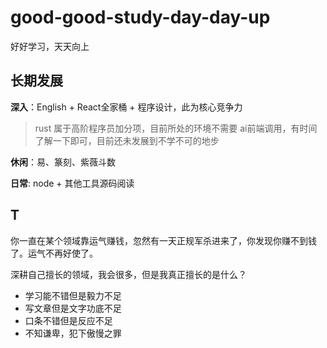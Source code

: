 # good-good-study-day-day-up
好好学习，天天向上

## 长期发展
  
  **深入**：English + React全家桶 + 程序设计，此为核心竞争力
  
  > rust 属于高阶程序员加分项，目前所处的环境不需要
  > ai前端调用，有时间了解一下即可，目前还未发展到不学不可的地步

  **休闲**：易、篆刻、紫薇斗数

  **日常**: node + 其他工具源码阅读


## T

你一直在某个领域靠运气赚钱，忽然有一天正规军杀进来了，你发现你赚不到钱了。运气不再好使了。

深耕自己擅长的领域，我会很多，但是我真正擅长的是什么？

* 学习能不错但是毅力不足
* 写文章但是文字功底不足
* 口条不错但是反应不足
* 不知谦卑，犯下傲慢之罪

  
